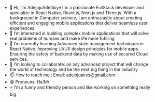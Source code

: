 - 👋 Hi, I’m AdejojuAdetiloye
  I'm a passionate FullStack developer and specialize in  React Native, React.js, Next.js and Three.js.
   With a background in Computer science, I am enthusiastic about creating efficient and engaging mobile applications that deliver seamless user experiences.
- 👀 I’m interested in building complex mobile applications that will solve real problems of humans and make life more fufilling
- 🌱 I’m currently learning Advanced state management techniques in React Native.
    Improving UI/UX design principles for mobile apps.
    Ensuring the safety of backend data by making use of secured Cloud services.
- 💞️ I’m looking to collaborate:
   on any advanced project that will change the world of technology and be the next big thing in the industry
- 📫 How to reach me :
   Email: adejojuaires@gmail.com
- 😄 Pronouns: He/Mr
- ⚡ I'm a funny and friendly person and like working on something really big

<!---
AdejojuAdetiloye/AdejojuAdetiloye is a ✨ special ✨ repository because its `README.md` (this file) appears on your GitHub profile.
You can click the Preview link to take a look at your changes.
--->
